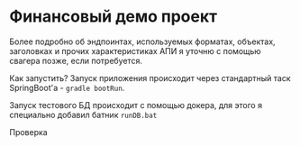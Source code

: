 # Финансовый демо проект

Более подробно об эндпоинтах, используемых форматах, объектах, заголовках 
и прочих характеристиках АПИ я уточню с помощью свагера позже, если потребуется.

Как запустить? Запуск приложения происходит через стандартный таск SpringBoot'а -
`gradle bootRun`.

Запуск тестового БД происходит с помощью докера, для этого я специально добавил 
батник `runDB.bat`

Проверка